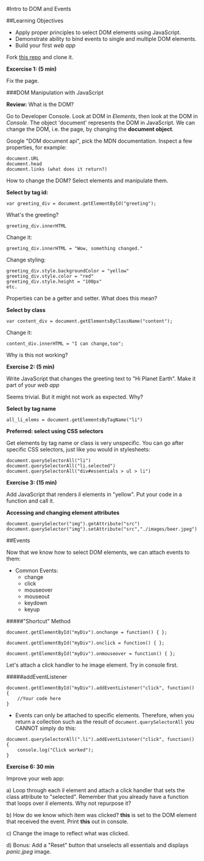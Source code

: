 
#Intro to DOM and Events

##Learning Objectives

- Apply proper principles to select DOM elements using JavaScript.
- Demonstrate ability to bind events to single and multiple DOM elements.
- Build your first *web app*

Fork [this repo](https://github.com/wdi-sf-fall/dom_day_lab) and clone it.

**Excercise 1: (5 min)**

Fix the page.

###DOM Manipulation with JavaScript

**Review:** What is the DOM?

Go to Developer Console. Look at DOM in *Elements*, then look at the DOM in *Console*. The object 'document' represents the DOM in JavaScript. We can change the DOM, i.e. the page, by changing the **document object**.

Google "DOM document api", pick the MDN documentation. Inspect a few properties, for example:

	document.URL
	document.head
	document.links (what does it return?)
	
How to change the DOM? Select elements and manipulate them.

**Select by tag id:**

	var greeting_div = document.getElementById("greeting");
	
What's the greeting?
	
	greeting_div.innerHTML
	
Change it:

	greeting_div.innerHTML = "Wow, something changed."

Change styling:

	greeting_div.style.backgroundColor = "yellow"
	greeting_div.style.color = "red"
	greeting_div.style.height = "100px"
	etc.

	
Properties can be a getter and setter. What does this mean?

**Select by class**

	var content_div = document.getElementsByClassName("content");

Change it:
	
	content_div.innerHTML = "I can change,too";

Why is this not working?

**Exercise 2: (5 min)** 

Write JavaScript that changes the greeting text to "Hi Planet Earth". Make it part of your *web app*

Seems trivial. But it might not work as expected. Why?

**Select by tag name**

	all_li_elems = document.getElementsByTagName("li")

**Preferred: select using CSS selectors**
	
Get elements by tag name or class is very unspecific. You can go after specific CSS selectors, just like you would in stylesheets:

	document.querySelectorAll("li")
	document.querySelectorAll("li.selected")
	document.querySelectorAll("div#essentials > ul > li")
		
**Exercise 3: (15 min)**
		
Add JavaScript that renders *li* elements in "yellow". Put your code in a function and call it.

**Accessing and changing element attributes**

	document.querySelector("img").getAttribute("src")
	document.querySelector("img").setAttribute("src","./images/beer.jpeg")

##Events

Now that we know how to select DOM elements, we can attach events to them:

- Common Events:
	- change
	- click
	- mouseover
	- mouseout
	- keydown
	- keyup

#####"Shortcut" Method

```
document.getElementById("myDiv").onchange = function() { };

document.getElementById("myDiv").onclick = function() { };

document.getElementById("myDiv").onmouseover = function() { };
```

Let's attach a click handler to he image element. Try in console first.

#####addEventListener

```
document.getElementById("myDiv").addEventListener("click", function() {
	//Your code here
}
```

- Events can only be attached to specific elements. Therefore, when you return a collection such as the result of `document.querySelectorAll` you CANNOT simply do this:

```
document.querySelectorAll(".li").addEventListener("click", function() {
	console.log("Click worked");
}
```

**Exercise 6: 30 min** 

Improve your web app:

a) Loop through each *li* element and attach a click handler that sets the class attribute to "selected". Remember that you already have a function that loops over *li*  elements. Why not repurpose it?

b) How do we know which item was clicked? **this** is set to the DOM element that received the event. Print **this** out in console.

c) Change the image to reflect what was clicked.

d) Bonus: Add a "Reset" button that unselects all essentials and displays *panic.jpeg* image.





		
